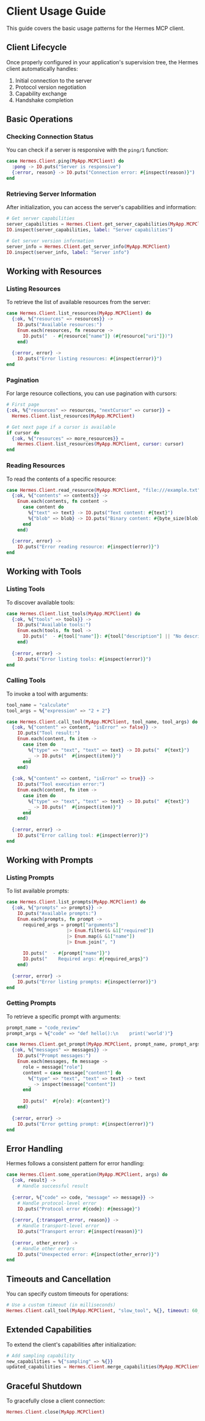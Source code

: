 # Client Usage Guide

This guide covers the basic usage patterns for the Hermes MCP client.

## Client Lifecycle

Once properly configured in your application's supervision tree, the Hermes client automatically handles:

1. Initial connection to the server
2. Protocol version negotiation
3. Capability exchange
4. Handshake completion

## Basic Operations

### Checking Connection Status

You can check if a server is responsive with the `ping/1` function:

```elixir
case Hermes.Client.ping(MyApp.MCPClient) do
  :pong -> IO.puts("Server is responsive")
  {:error, reason} -> IO.puts("Connection error: #{inspect(reason)}")
end
```

### Retrieving Server Information

After initialization, you can access the server's capabilities and information:

```elixir
# Get server capabilities
server_capabilities = Hermes.Client.get_server_capabilities(MyApp.MCPClient)
IO.inspect(server_capabilities, label: "Server capabilities")

# Get server version information
server_info = Hermes.Client.get_server_info(MyApp.MCPClient)
IO.inspect(server_info, label: "Server info")
```

## Working with Resources

### Listing Resources

To retrieve the list of available resources from the server:

```elixir
case Hermes.Client.list_resources(MyApp.MCPClient) do
  {:ok, %{"resources" => resources}} ->
    IO.puts("Available resources:")
    Enum.each(resources, fn resource ->
      IO.puts("  - #{resource["name"]} (#{resource["uri"]})")
    end)
    
  {:error, error} ->
    IO.puts("Error listing resources: #{inspect(error)}")
end
```

### Pagination

For large resource collections, you can use pagination with cursors:

```elixir
# First page
{:ok, %{"resources" => resources, "nextCursor" => cursor}} = 
  Hermes.Client.list_resources(MyApp.MCPClient)

# Get next page if a cursor is available
if cursor do
  {:ok, %{"resources" => more_resources}} = 
    Hermes.Client.list_resources(MyApp.MCPClient, cursor: cursor)
end
```

### Reading Resources

To read the contents of a specific resource:

```elixir
case Hermes.Client.read_resource(MyApp.MCPClient, "file:///example.txt") do
  {:ok, %{"contents" => contents}} ->
    Enum.each(contents, fn content ->
      case content do
        %{"text" => text} -> IO.puts("Text content: #{text}")
        %{"blob" => blob} -> IO.puts("Binary content: #{byte_size(blob)} bytes")
      end
    end)
    
  {:error, error} ->
    IO.puts("Error reading resource: #{inspect(error)}")
end
```

## Working with Tools

### Listing Tools

To discover available tools:

```elixir
case Hermes.Client.list_tools(MyApp.MCPClient) do
  {:ok, %{"tools" => tools}} ->
    IO.puts("Available tools:")
    Enum.each(tools, fn tool ->
      IO.puts("  - #{tool["name"]}: #{tool["description"] || "No description"}")
    end)
    
  {:error, error} ->
    IO.puts("Error listing tools: #{inspect(error)}")
end
```

### Calling Tools

To invoke a tool with arguments:

```elixir
tool_name = "calculate"
tool_args = %{"expression" => "2 + 2"}

case Hermes.Client.call_tool(MyApp.MCPClient, tool_name, tool_args) do
  {:ok, %{"content" => content, "isError" => false}} ->
    IO.puts("Tool result:")
    Enum.each(content, fn item ->
      case item do
        %{"type" => "text", "text" => text} -> IO.puts("  #{text}")
        _ -> IO.puts("  #{inspect(item)}")
      end
    end)
    
  {:ok, %{"content" => content, "isError" => true}} ->
    IO.puts("Tool execution error:")
    Enum.each(content, fn item ->
      case item do
        %{"type" => "text", "text" => text} -> IO.puts("  #{text}")
        _ -> IO.puts("  #{inspect(item)}")
      end
    end)
    
  {:error, error} ->
    IO.puts("Error calling tool: #{inspect(error)}")
end
```

## Working with Prompts

### Listing Prompts

To list available prompts:

```elixir
case Hermes.Client.list_prompts(MyApp.MCPClient) do
  {:ok, %{"prompts" => prompts}} ->
    IO.puts("Available prompts:")
    Enum.each(prompts, fn prompt ->
      required_args = prompt["arguments"] 
                      |> Enum.filter(& &1["required"])
                      |> Enum.map(& &1["name"])
                      |> Enum.join(", ")
      
      IO.puts("  - #{prompt["name"]}")
      IO.puts("    Required args: #{required_args}")
    end)
    
  {:error, error} ->
    IO.puts("Error listing prompts: #{inspect(error)}")
end
```

### Getting Prompts

To retrieve a specific prompt with arguments:

```elixir
prompt_name = "code_review"
prompt_args = %{"code" => "def hello():\n    print('world')"}

case Hermes.Client.get_prompt(MyApp.MCPClient, prompt_name, prompt_args) do
  {:ok, %{"messages" => messages}} ->
    IO.puts("Prompt messages:")
    Enum.each(messages, fn message ->
      role = message["role"]
      content = case message["content"] do
        %{"type" => "text", "text" => text} -> text
        _ -> inspect(message["content"])
      end
      
      IO.puts("  #{role}: #{content}")
    end)
    
  {:error, error} ->
    IO.puts("Error getting prompt: #{inspect(error)}")
end
```

## Error Handling

Hermes follows a consistent pattern for error handling:

```elixir
case Hermes.Client.some_operation(MyApp.MCPClient, args) do
  {:ok, result} ->
    # Handle successful result
    
  {:error, %{"code" => code, "message" => message}} ->
    # Handle protocol-level error
    IO.puts("Protocol error #{code}: #{message}")
    
  {:error, {:transport_error, reason}} ->
    # Handle transport-level error
    IO.puts("Transport error: #{inspect(reason)}")
    
  {:error, other_error} ->
    # Handle other errors
    IO.puts("Unexpected error: #{inspect(other_error)}")
end
```

## Timeouts and Cancellation

You can specify custom timeouts for operations:

```elixir
# Use a custom timeout (in milliseconds)
Hermes.Client.call_tool(MyApp.MCPClient, "slow_tool", %{}, timeout: 60_000)
```

## Extended Capabilities

To extend the client's capabilities after initialization:

```elixir
# Add sampling capability
new_capabilities = %{"sampling" => %{}}
updated_capabilities = Hermes.Client.merge_capabilities(MyApp.MCPClient, new_capabilities)
```

## Graceful Shutdown

To gracefully close a client connection:

```elixir
Hermes.Client.close(MyApp.MCPClient)
```
